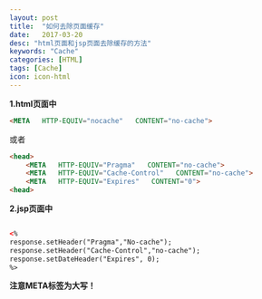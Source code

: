```yaml
---
layout: post
title:  "如何去除页面缓存"
date:   2017-03-20
desc: "html页面和jsp页面去除缓存的方法"
keywords: "Cache"
categories: [HTML]
tags: [Cache]
icon: icon-html
---
```



**1.html页面中**  

```html
<META   HTTP-EQUIV="nocache"   CONTENT="no-cache">
```  
或者  
```html
<head>
    <META   HTTP-EQUIV="Pragma"   CONTENT="no-cache">
    <META   HTTP-EQUIV="Cache-Control"   CONTENT="no-cache">
    <META   HTTP-EQUIV="Expires"   CONTENT="0">
<head>

```  
**2.jsp页面中**  
```html

<%
response.setHeader("Pragma","No-cache");
response.setHeader("Cache-Control","no-cache");
response.setDateHeader("Expires", 0);
%>
```  
**注意META标签为大写！**

